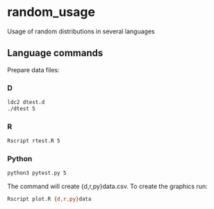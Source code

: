 # random_usage
Usage of random distributions in several languages

## Language commands

Prepare data files:
### D
```bash
ldc2 dtest.d
./dtest 5
```

### R
```bash
Rscript rtest.R 5
```

### Python
```bash
python3 pytest.py 5
```

The command will create {d,r,py}data.csv. To create the graphics run:
```bash
Rscript plot.R {d,r,py}data
```
